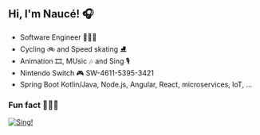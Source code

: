 ## Hi, I'm Naucé! 🎧 

- Software Engineer 👨🏽‍💻
- Cycling 🚲 and Speed skating ⛸
- Animation 🎞, MUsic 🎶 and Sing 🎙
- Nintendo Switch 🎮 SW-4611-5395-3421
- Spring Boot Kotlin/Java, Node.js, Angular, React, microservices, IoT, ...

### Fun fact 👨🏽‍🎨
[![Sing!](https://i.imgur.com/XiID1Rf_d.webp?maxwidth=760&fidelity=grand)](https://vimeo.com/770923594 "Sing! - Click to Watch!")
